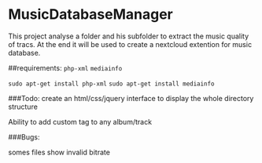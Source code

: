 # MusicDatabaseManager

This project analyse a folder and his subfolder to extract the music quality of tracs.
At the end it will be used to create a nextcloud extention for music database.

##requirements:
`php-xml`
`mediainfo`

`sudo apt-get install php-xml`
`sudo apt-get install mediainfo`


###Todo:
create an html/css/jquery interface to display the whole directory structure

Ability to add custom tag to any album/track

###Bugs:

somes files show invalid bitrate